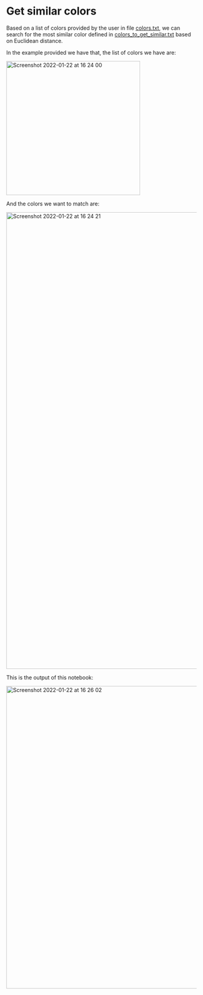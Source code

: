 # Get similar colors

Based on a list of colors provided by the user in file [colors.txt](colors.txt), we can search for the most similar color defined in [colors_to_get_similar.txt](colors_to_get_similar.txt) based on Euclidean distance.

In the example provided we have that, the list of colors we have are:

<img width="354" alt="Screenshot 2022-01-22 at 16 24 00" src="https://user-images.githubusercontent.com/25267873/150646951-d6034ef2-72d9-456f-a4cc-094d7c4ef91e.png">

And the colors we want to match are:

<img width="1206" alt="Screenshot 2022-01-22 at 16 24 21" src="https://user-images.githubusercontent.com/25267873/150646968-bece78f7-185d-4a0c-bd8e-e1a656580ab0.png">

This is the output of this notebook:

<img width="799" alt="Screenshot 2022-01-22 at 16 26 02" src="https://user-images.githubusercontent.com/25267873/150647007-27f4b020-5957-4fd6-9aae-557db093673f.png">
